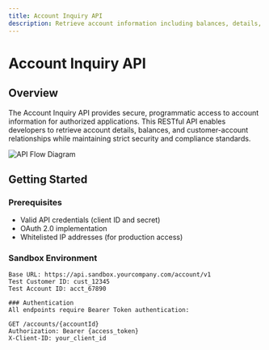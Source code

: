 ```yaml
---
title: Account Inquiry API
description: Retrieve account information including balances, details, and customer relationships
---
```


# Account Inquiry API

## Overview

The Account Inquiry API provides secure, programmatic access to account information for authorized applications. This RESTful API enables developers to retrieve account details, balances, and customer-account relationships while maintaining strict security and compliance standards.

![API Flow Diagram](https://example.com/images/account-inquiry-flow.png)

## Getting Started

### Prerequisites
- Valid API credentials (client ID and secret)
- OAuth 2.0 implementation
- Whitelisted IP addresses (for production access)

### Sandbox Environment
```text
Base URL: https://api.sandbox.yourcompany.com/account/v1
Test Customer ID: cust_12345
Test Account ID: acct_67890

### Authentication
All endpoints require Bearer Token authentication:

GET /accounts/{accountId}
Authorization: Bearer {access_token}
X-Client-ID: your_client_id


